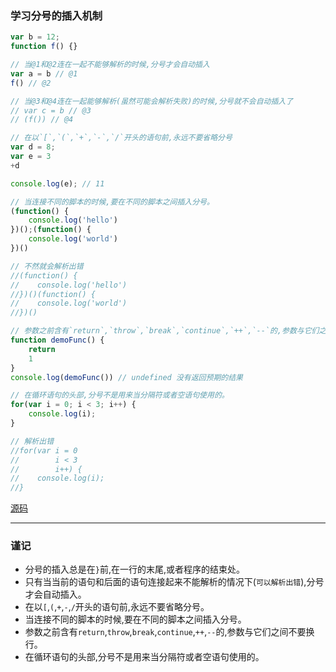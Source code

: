 ### 学习分号的插入机制

```javascript
var b = 12;
function f() {}

// 当@1和@2连在一起不能够解析的时候,分号才会自动插入
var a = b // @1
f() // @2

// 当@3和@4连在一起能够解析(虽然可能会解析失败)的时候,分号就不会自动插入了
// var c = b // @3
// (f()) // @4

// 在以`[`,`(`,`+`,`-`,`/`开头的语句前,永远不要省略分号
var d = 8;
var e = 3
+d

console.log(e); // 11

// 当连接不同的脚本的时候,要在不同的脚本之间插入分号。
(function() {
    console.log('hello')
})();(function() {
    console.log('world')
})()

// 不然就会解析出错
//(function() {
//    console.log('hello')
//})()(function() {
//    console.log('world')
//})()

// 参数之前含有`return`,`throw`,`break`,`continue`,`++`,`--`的,参数与它们之间不要换行。
function demoFunc() {
    return
    1
}
console.log(demoFunc()) // undefined 没有返回预期的结果

// 在循环语句的头部,分号不是用来当分隔符或者空语句使用的。
for(var i = 0; i < 3; i++) {
    console.log(i);
}

// 解析出错
//for(var i = 0
//        i < 3
//        i++) {
//    console.log(i);
//}
```
[源码](item6/demo.js)

----

### 谨记

+ 分号的插入总是在`}`前,在一行的末尾,或者程序的结束处。
+ 只有当当前的语句和后面的语句连接起来不能解析的情况下(`可以解析出错`),分号才会自动插入。
+ 在以`[`,`(`,`+`,`-`,`/`开头的语句前,永远不要省略分号。
+ 当连接不同的脚本的时候,要在不同的脚本之间插入分号。
+ 参数之前含有`return`,`throw`,`break`,`continue`,`++`,`--`的,参数与它们之间不要换行。
+ 在循环语句的头部,分号不是用来当分隔符或者空语句使用的。